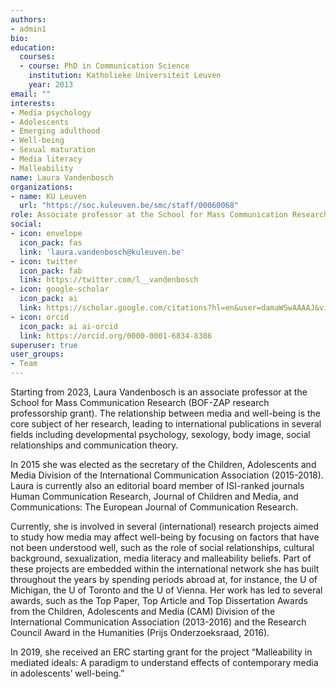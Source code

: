 ```yaml
---
authors:
- admin1
bio:
education:
  courses:
  - course: PhD in Communication Science
    institution: Katholieke Universiteit Leuven
    year: 2013
email: ""
interests:
- Media psychology
- Adolescents
- Emerging adulthood
- Well-being
- Sexual maturation 
- Media literacy
- Malleability
name: Laura Vandenbosch
organizations:
- name: KU Leuven
  url: "https://soc.kuleuven.be/smc/staff/00060068"
role: Associate professor at the School for Mass Communication Research
social:
- icon: envelope
  icon_pack: fas
  link: 'laura.vandenbosch@kuleuven.be'
- icon: twitter
  icon_pack: fab
  link: https://twitter.com/l__vandenbosch
- icon: google-scholar
  icon_pack: ai
  link: https://scholar.google.com/citations?hl=en&user=damaWSwAAAAJ&view_op=list_works&citft=1&email_for_op=LucaCarbone.LC%40gmail.com&gmla=AJsN-F7t2CYHHlWeJY3deewm-X4ZMmGIyZTX8n6I4B0oyaPhiurr6O2RUvipMX5kj9NwSv5kCHA2iTvFV4Mkw7GA0m9U2mBQIWHnywgqOTMUu29QbimAgPW-k6oqxRFTvedMc-D8SrQc4AFyq6LA87ar4PJhZDpsA_B1-Z4uS742VbL1rEjrScyqh32yVBuYH_9IQXpNhLYqxWzdcpTOOOCxzpH6y9I_rk1ygE4T84JbQJD0nAO6CnsJZ1xjg5s4r59O_87gwvRR
- icon: orcid
  icon_pack: ai ai-orcid
  link: https://orcid.org/0000-0001-6834-8386
superuser: true
user_groups:
- Team
---
```


Starting from 2023, Laura Vandenbosch is an associate professor at the School for Mass Communication Research (BOF-ZAP research professorship grant). The relationship between media and well-being is the core subject of her research, leading to international publications in several fields including developmental psychology, sexology, body image, social relationships and communication theory.

In 2015 she was elected as the secretary of the Children, Adolescents and Media Division of the International Communication Association (2015-2018). Laura is currently also an editorial board member of ISI-ranked journals Human Communication Research, Journal of Children and Media, and Communications: The European Journal of Communication Research.

Currently, she is involved in several (international) research projects aimed to study how media may affect well-being by focusing on factors that have not been understood well, such as the role of social relationships, cultural background, sexualization, media literacy and malleability beliefs. Part of these projects are embedded within the international network she has built throughout the years by spending periods abroad at, for instance, the U of Michigan, the U of Toronto and the U of Vienna. Her work has led to several awards, such as the Top Paper, Top Article and Top Dissertation Awards from the Children, Adolescents and Media (CAM) Division of the International Communication Association (2013-2016) and the Research Council Award in the Humanities (Prijs Onderzoeksraad, 2016).

In 2019, she received an ERC starting grant for the project “Malleability in mediated ideals: A paradigm to understand effects of contemporary media in adolescents’ well-being.”